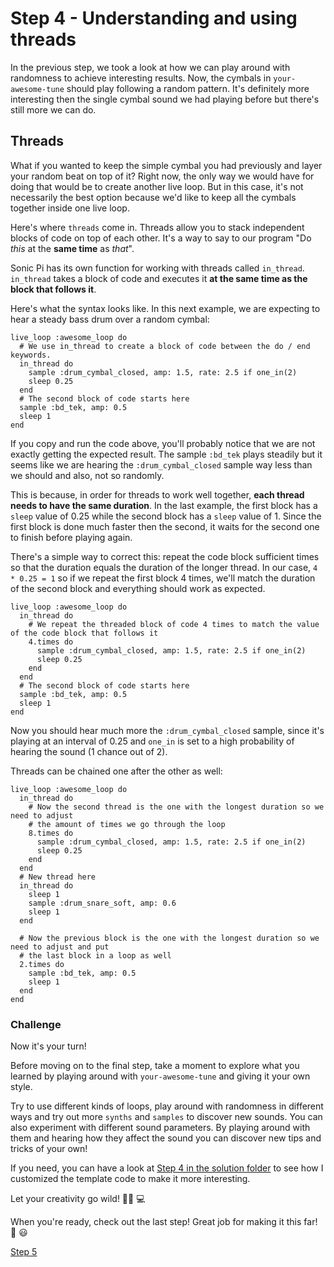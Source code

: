 # Step 4 - Understanding and using threads

In the previous step, we took a look at how we can play around with randomness to achieve
interesting results. Now, the cymbals in `your-awesome-tune` should play following a random
pattern. It's definitely more interesting then the single cymbal sound we had playing before but
there's still more we can do.

## Threads

What if you wanted to keep the simple cymbal you had previously and layer your random beat on top of it?
Right now, the only way we would have for doing that would be to create another live loop. But in this case,
it's not necessarily the best option because we'd like to keep all the cymbals together inside one live
loop.

Here's where `threads` come in. Threads allow you to stack independent blocks of code on top of each other.
It's a way to say to our program "Do _this_ at the **same time** as _that_".

Sonic Pi has its own function for working with threads called `in_thread`. `in_thread` takes a block of code
and executes it **at the same time as the block that follows it**.

Here's what the syntax looks like. In this next example, we are expecting to hear a steady bass drum over
a random cymbal:

```
live_loop :awesome_loop do
  # We use in_thread to create a block of code between the do / end keywords.
  in_thread do
    sample :drum_cymbal_closed, amp: 1.5, rate: 2.5 if one_in(2)
    sleep 0.25
  end
  # The second block of code starts here
  sample :bd_tek, amp: 0.5
  sleep 1
end
```

If you copy and run the code above, you'll probably notice that we are not exactly getting the expected
result. The sample `:bd_tek` plays steadily but it seems like we are hearing the `:drum_cymbal_closed` sample
way less than we should and also, not so randomly.

This is because, in order for threads to work well together, **each thread needs to have the same
duration**. In the last example, the first block has a `sleep` value of 0.25 while the second block has a
`sleep` value of 1. Since the first block is done much faster then the second, it waits for the second one
to finish before playing again.

There's a simple way to correct this: repeat the code block sufficient times so that the duration equals the
duration of the longer thread. In our case, `4 * 0.25 = 1` so if we repeat the first block 4 times, we'll match
the duration of the second block and everything should work as expected.

```
live_loop :awesome_loop do
  in_thread do
    # We repeat the threaded block of code 4 times to match the value of the code block that follows it
    4.times do
      sample :drum_cymbal_closed, amp: 1.5, rate: 2.5 if one_in(2)
      sleep 0.25
    end
  end
  # The second block of code starts here
  sample :bd_tek, amp: 0.5
  sleep 1
end
```

Now you should hear much more the `:drum_cymbal_closed` sample, since it's playing at an interval of 0.25 and `one_in`
is set to a high probability of hearing the sound (1 chance out of 2).

Threads can be chained one after the other as well:

```
live_loop :awesome_loop do
  in_thread do
    # Now the second thread is the one with the longest duration so we need to adjust
    # the amount of times we go through the loop
    8.times do
      sample :drum_cymbal_closed, amp: 1.5, rate: 2.5 if one_in(2)
      sleep 0.25
    end
  end
  # New thread here
  in_thread do
    sleep 1
    sample :drum_snare_soft, amp: 0.6
    sleep 1
  end

  # Now the previous block is the one with the longest duration so we need to adjust and put
  # the last block in a loop as well
  2.times do
    sample :bd_tek, amp: 0.5
    sleep 1
  end
end
```

### Challenge

Now it's your turn!

Before moving on to the final step, take a moment to explore what you learned by playing around with `your-awesome-tune` and giving it your own style.

Try to use different kinds of loops, play around with randomness in different ways and try out more `synths` and `samples` to discover new sounds. You can also experiment with different sound parameters. By playing around with them and hearing how they affect the sound you can discover new tips and tricks of your own!

If you need, you can have a look at [Step 4 in the solution folder](./solution/Step-4.md) to see how I customized the
template code to make it more interesting.

Let your creativity go wild! 🤠:musical_note: :computer:

When you're ready, check out the last step! Great job for making it this far! :tada: :smiley:

[Step 5](./Step-5)
